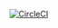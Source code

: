[![CircleCI](https://circleci.com/gh/dedechandran/MovieApps/tree/master.svg?style=svg)](https://circleci.com/gh/dedechandran/MovieApps/tree/master)
